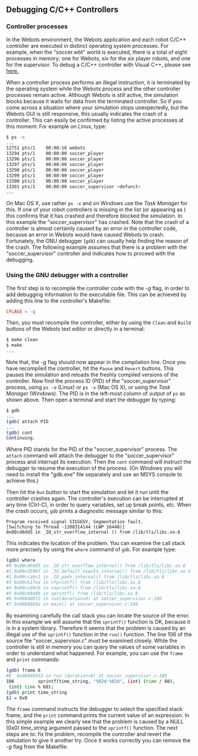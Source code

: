 ## Debugging C/C++ Controllers

### Controller processes

In the Webots environment, the Webots application and each robot C/C++
controller are executed in distinct operating system processes. For example,
when the "soccer.wbt" world is executed, there is a total of eight processes in
memory; one for Webots, six for the six player robots, and one for the
supervisor. To debug a C/C++ controller with Visual C++, please see
[here.](using-visual-cpp-with-webots.md)

When a controller process performs an illegal instruction, it is terminated by
the operating system while the Webots process and the other controller processes
remain active. Although Webots is still active, the simulation blocks because it
waits for data from the terminated controller. So if you come across a situation
where your simulation stops unexpectedly, but the Webots GUI is still
responsive, this usually indicates the crash of a controller. This can easily be
confirmed by listing the active processes at this moment: For example on Linux,
type:

```sh
$ ps -e
...
12751 pts/1    00:00:16 webots
13294 pts/1    00:00:00 soccer_player
13296 pts/1    00:00:00 soccer_player
13297 pts/1    00:00:00 soccer_player
13298 pts/1    00:00:00 soccer_player
13299 pts/1    00:00:00 soccer_player
13300 pts/1    00:00:00 soccer_player
13301 pts/1    00:00:00 soccer_supervisor <defunct>
...
```

On Mac OS X, use rather `ps -x` and on Windows use the *Task Manager* for this.
If one of your robot controllers is missing in the list (or appearing as
*<defunct>*) this confirms that it has crashed and therefore blocked the
simulation. In this example the "soccer\_supervisor" has crashed. Note that the
crash of a controller is almost certainly caused by an error in the controller
code, because an error in Webots would have caused Webots to crash. Fortunately,
the GNU debugger (`gdb`) can usually help finding the reason of the crash. The
following example assumes that there is a problem with the "soccer\_supervisor"
controller and indicates how to proceed with the debugging.

### Using the GNU debugger with a controller

The first step is to recompile the controller code with the *-g* flag, in order
to add debugging information to the executable file. This can be achieved by
adding this line to the controller's Makefile:

```makefile
CFLAGS = -g
```

Then, you must recompile the controller, either by using the `Clean` and `Build`
buttons of the Webots text editor or directly in a terminal:

```sh
$ make clean
$ make
...
```

Note that, the *-g* flag should now appear in the compilation line. Once you
have recompiled the controller, hit the `Pause` and `Revert` buttons. This
pauses the simulation and reloads the freshly compiled versions of the
controller. Now find the process ID (PID) of the "soccer\_supervisor" process,
using `ps -e` (Linux) or `ps -x` (Mac OS X), or using the *Task Manager*
(Windows). The PID is in the left-most column of output of `ps` as shown above.
Then open a terminal and start the debugger by typing:

```sh
$ gdb
...
(gdb) attach PID
...
(gdb) cont
Continuing.
```

Where PID stands for the PID of the "soccer\_supervisor" process. The `attach`
command will attach the debugger to the "soccer\_supervisor" process and
interrupt its execution. Then the `cont` command will instruct the debugger to
resume the execution of the process. (On Windows you will need to install the
"gdb.exe" file separately and use an MSYS console to achieve this.)

Then hit the `Run` button to start the simulation and let it run until the
controller crashes again. The controller's execution can be interrupted at any
time (Ctrl-C), in order to query variables, set up break points, etc. When the
crash occurs, `gdb` prints a diagnostic message similar to this:

```
Program received signal SIGSEGV, Segmentation fault.
[Switching to Thread -1208314144 (LWP 16448)]
0x00cd6dd5 in _IO_str_overflow_internal () from /lib/tls/libc.so.6
```

This indicates the location of the problem. You can examine the call stack more
precisely by using the `where` command of `gdb`. For example type:

```sh
(gdb) where
#0 0x00cd6dd5 in _IO_str_overflow_internal() from /lib/tls/libc.so.6
#1 0x00cd596f in _IO_default_xsputn_internal() from /lib/tls/libc.so.6
#2 0x00cca9c1 in _IO_padn_internal() from /lib/tls/libc.so.6
#3 0x00cb17ea in vfprintf() from /lib/tls/libc.so.6
#4 0x00ccb9cb in vsprintf() from /lib/tls/libc.so.6
#5 0x00cb8d4b in sprintf() from /lib/tls/libc.so.6
#6 0x08048972 in run(duration=0) at soccer_supervisor.c:106
#7 0x08048b0a in main() at soccer_supervisor.c:140
```

By examining carefully the call stack you can locate the source of the error. In
this example we will assume that the `sprintf()` function is OK, because it is
in a system library. Therefore it seems that the problem is caused by an illegal
use of the `sprintf()` function in the `run()` function. The line 106 of the
source file "soccer\_supervisor.c" must be examined closely. While the
controller is still in memory you can query the values of some variables in
order to understand what happened. For example, you can use the `frame` and
`print` commands:

```sh
(gdb) frame 6
#6  0x08048953 in run (duration=0) at soccer_supervisor.c:106
106         sprintf(time_string, "%02d:%02d", (int) (time / 60),
 (int) time % 60);
(gdb) print time_string
$1 = 0x0
```

The `frame` command instructs the debugger to select the specified stack frame,
and the `print` command prints the current value of an expression. In this
simple example we clearly see that the problem is caused by a NULL (0x0)
*time\_string* argument passed to the `sprintf()` function. The next steps are
to: fix the problem, recompile the controller and revert the simulation to give
it another try. Once it works correctly you can remove the *-g* flag from the
Makefile.
